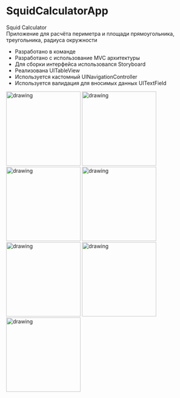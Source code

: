 # SquidCalculatorApp

Squid Calculator     
Приложение для расчёта периметра и площади прямоугольника, треугольника, радиуса окружности

- Разработано в команде
- Разработано с использование MVC архитектуры
- Для сборки интерфейса использовался Storyboard
- Реализована UITableView
- Используется кастомный UINavigationController
- Используется валидация для вносимых данных UITextField

<img src="https://user-images.githubusercontent.com/92473603/195983817-86140ed2-f2e6-4892-bdac-325ea8d78e15.png" alt="drawing" width="200"/>
<img src="https://user-images.githubusercontent.com/92473603/195983879-374bac61-dad0-41a2-b8c0-9122f58222a4.png" alt="drawing" width="200"/>
<img src="https://user-images.githubusercontent.com/92473603/195983905-38fdbe2b-7110-4d00-a4f5-dfeffa89d07f.png" alt="drawing" width="200"/>
<img src="https://user-images.githubusercontent.com/92473603/195983748-358d8477-dfda-4f3d-b083-9f7d9dced92d.png" alt="drawing" width="200"/>
<img src="https://user-images.githubusercontent.com/92473603/195983938-15f3257d-4ea7-4a9b-a742-0576892e6fca.png" alt="drawing" width="200"/>
<img src="https://user-images.githubusercontent.com/92473603/195983940-63917245-392f-4211-b1c6-5c90a66ba68a.png" alt="drawing" width="200"/>
<img src="https://user-images.githubusercontent.com/92473603/195983942-b87bf3cd-e74e-4e6a-b1ad-b3901779b021.png" alt="drawing" width="200"/>

